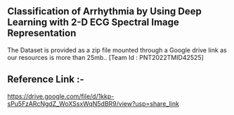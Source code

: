Classification of Arrhythmia by Using Deep Learning with 2-D ECG Spectral Image Representation
----
The Dataset is provided as a zip file mounted through a Google drive link as our resources is more than 25mb..
[Team Id : PNT2022TMID42525]

Reference Link :- 
----
https://drive.google.com/file/d/1kkp-sPu5FzARcNgdZ_WoXSsxWqN5dBR9/view?usp=share_link
